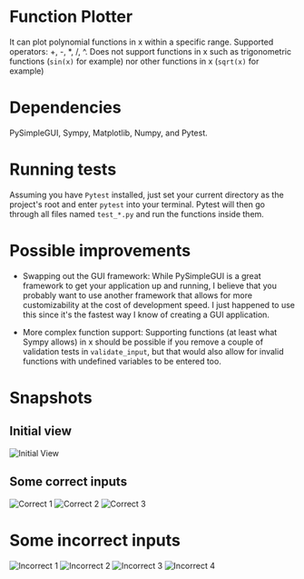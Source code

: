 

# Function Plotter
It can plot polynomial functions in x within a specific range.
Supported operators: +, -, *, /, ^.
Does not support functions in x such as trigonometric functions (`sin(x)` for example) nor other functions in x (`sqrt(x)` for example) 

# Dependencies
PySimpleGUI, Sympy, Matplotlib, Numpy, and Pytest. 

# Running tests
Assuming you have `Pytest` installed, just set your current directory as the project's root and enter `pytest` into your terminal. Pytest will then go through all files named `test_*.py` and run the functions inside them.

# Possible improvements
* Swapping out the GUI framework: While PySimpleGUI is a great framework to get your application up and running, I believe that you probably want to use another framework that allows for more customizability at the cost of development speed. I just happened to use this since it's the fastest way I know of creating a GUI application.
  
* More complex function support: Supporting functions (at least what Sympy allows) in x should be possible if you remove a couple of validation tests in `validate_input`, but that would also allow for invalid functions with undefined variables to be entered too.

# Snapshots

## Initial view
![Initial View](snapshots/InitialView.PNG)  

## Some correct inputs
![Correct 1](snapshots/1.PNG)
![Correct 2](snapshots/2.PNG)
![Correct 3](snapshots/3.PNG)

# Some incorrect inputs

![Incorrect 1](snapshots/w1.PNG)
![Incorrect 2](snapshots/w2.PNG)
![Incorrect 3](snapshots/w3.PNG)
![Incorrect 4](snapshots/w4.PNG)